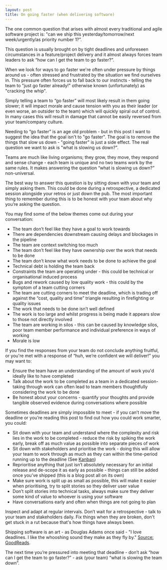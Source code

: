 ```yaml
---
layout: post
title: On going faster (when delivering software)
---
```

The one common question that arises with almost every traditional and agile software project is: "can we ship this yesterday/tomorrow/next week/urgently/as priority number 1?”. 

This question is usually brought on by tight deadlines and unforeseen circumstances in a feature/project delivery and it almost always forces team leaders to ask “how can I get the team to go faster?”. 

When we look for ways to go faster we're often under pressure by things around us - often stressed and frustrated by the situation we find ourselves in. This pressure often forces us to fall back to our instincts - telling the team to "just go faster already!" otherwise known (unfortunately) as "cracking the whip". 

Simply telling a team to “go faster” will most likely result in them going slower; it will impact morale and cause tension with you as their leader (or even worse, an outsider to the team) which will quickly spiral out of control. In many cases this will result in damage that cannot be easily reversed from your team/company culture.

Needing to “go faster” is an age old problem - but in this post I want to suggest the idea that the goal isn't to "go faster". The goal is to remove the things that slow us down - "going faster" is just a side effect. The real question we want to ask is "what is slowing us down?". 

Teams are much like living organisms; they grow, they move, they respond and sense change - each team is unique and no two teams work by the same rules. It makes answering the question “what is slowing us down?” non-universal. 

The best way to answer this question is by sitting down with your team and simply asking them. This could be done during a retrospective, a dedicated session alongside your retros or just down the pub. The most important thing to remember during this is to be honest with your team about why you’re asking the question.

You may find some of the below themes come out during your conversation:

* The team don’t feel like they have a goal to work towards
* There are dependencies downstream causing delays and blockages in the pipeline 
* The team are context switching too much
* The team don’t feel like they have ownership over the work that needs to be done
* The team don’t know what work needs to be done to achieve the goal 
* Technical debt is holding the team back
* Constraints the team are operating under - this could be technical or organisational induced process 
* Bugs and rework caused by low quality work - this could by the symptom of a team cutting corners
* The team are cutting corners to meet the deadline, which is trading off against the “cost, quality and time” triangle resulting in firefighting or quality issues
* The work that needs to be done isn’t well defined
* The work is too large and whilst progress is being made it appears slow to those not directly involved 
* The team are working in silos - this can be caused by knowledge silos, poor team member performance and individual preference in ways of working
* Morale is low 

If you find the responses from your team do not conclude anything fruitful, or you're met with a response of “huh, we’re confident we will deliver!” you may want to: 

* Ensure the team have an understanding of the amount of work you'd ideally like to have completed  
* Talk about the work to be completed as a team in a dedicated session- taking through work can often lead to team members thoughtfully considering the work to be done
* Be honest about your concerns - quantify your thoughts and provide tangible observed evidence during conversations where possible

Sometimes deadlines are simply impossible to meet - if you can’t move the deadline or you’re reading this post to find out how you could work smarter, you could: 

* Sit down with your team and understand where the complexity and risk lies in the work to be completed - reduce the risk by spiking the work early, break off as much value as possible into separate pieces of work 
* Sit down with stakeholders and prioritise the work - doing this will allow your team to work through as much as they can within the time-period running up to the deadline (See [Kanban](https://en.wikipedia.org/wiki/Kanban))
* Reprioritise anything that just isn’t absolutely necessary for an initial release and de-scope it as early as possible - things can still be added once you’ve shipped (this is a blog post all on its own)
* Make sure work is split up as small as possible, this will make it easier when prioritising, try to split stories so they deliver user value
* Don’t split stories into technical tasks, always make sure they deliver some kind of value to whoever is using your software
* Have conversations early and often when things are not going to plan

Inspect and adapt at regular intervals. Don’t wait for a retrospective - talk to your team and stakeholders daily. Fix things when they are broken, don't get stuck in a rut because that's how things have always been. 

Shipping software is an art - as Douglas Adams once said - "I love deadlines. I like the whooshing sound they make as they fly by." [Source: GoodReads](https://www.goodreads.com/quotes/1398-i-love-deadlines-i-love-the-whooshing-noise-they-make).

The next time you’re pressured into meeting that deadline - don’t ask “how can I get the team to go faster?” - ask (your team) “what is slowing the team down”.
